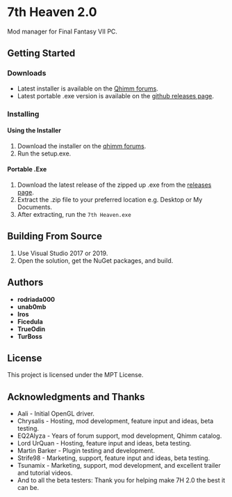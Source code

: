 # 7th Heaven 2.0

Mod manager for Final Fantasy VII PC.

## Getting Started

### Downloads
* Latest installer is available on the [Qhimm forums](http://forums.qhimm.com/index.php?topic=19533.0).
* Latest portable .exe version is available on the [github releases page](https://github.com/rodriada000/7h/releases).

### Installing

#### Using the Installer
1. Download the installer on the [qhimm forums](http://forums.qhimm.com/index.php?topic=19533.0).
2. Run the setup.exe.

#### Portable .Exe
1. Download the latest release of the zipped up .exe from the [releases page](https://github.com/rodriada000/7h/releases).
2. Extract the .zip file to your preferred location e.g. Desktop or My Documents.
3. After extracting, run the `7th Heaven.exe`

## Building From Source
1. Use Visual Studio 2017 or 2019.
2. Open the solution, get the NuGet packages, and build.


## Authors

* **rodriada000**
* **unab0mb**
* **Iros**
* **Ficedula**
* **TrueOdin**
* **TurBoss**


## License

This project is licensed under the MPT License.

## Acknowledgments and Thanks

* Aali - Initial OpenGL driver.
* Chrysalis - Hosting, mod development, feature input and ideas, beta testing.
* EQ2Alyza - Years of forum support, mod development, Qhimm catalog.
* Lord UrQuan - Hosting, feature input and ideas, beta testing.
* Martin Barker - Plugin testing and development.
* Strife98 - Marketing, support, feature input and ideas, beta testing.
* Tsunamix - Marketing, support, mod development, and excellent trailer and tutorial videos.
* And to all the beta testers: Thank you for helping make 7H 2.0 the best it can be.
